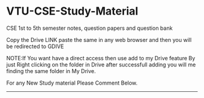 # VTU-CSE-Study-Material
CSE 1st to 5th semester notes, question papers and question bank



Copy the Drive LINK
paste the same in any web browser 
and then you will be redirected to GDIVE  <Study Material>
  
  NOTE:If You want have a direct access then use add to my Drive feature 
  By just Right clicking on the folder in Drive 
  after successfull adding you will me finding the same folder in My Drive.
  
  For any New Study material Please Comment Below.
   
   -------------------------------------------------------------------------------
